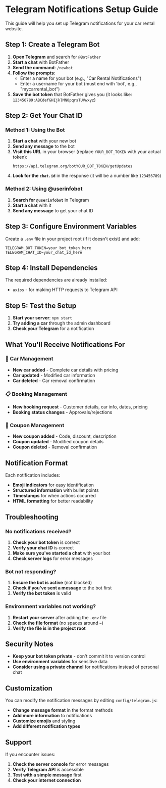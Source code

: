 # Telegram Notifications Setup Guide

This guide will help you set up Telegram notifications for your car rental website.

## Step 1: Create a Telegram Bot

1. **Open Telegram** and search for `@BotFather`
2. **Start a chat** with BotFather
3. **Send the command**: `/newbot`
4. **Follow the prompts**:
   - Enter a name for your bot (e.g., "Car Rental Notifications")
   - Enter a username for your bot (must end with 'bot', e.g., "mycarrental_bot")
5. **Save the bot token** that BotFather gives you (it looks like: `123456789:ABCdefGHIjklMNOpqrsTUVwxyz`)

## Step 2: Get Your Chat ID

### Method 1: Using the Bot
1. **Start a chat** with your new bot
2. **Send any message** to the bot
3. **Visit this URL** in your browser (replace `YOUR_BOT_TOKEN` with your actual token):
   ```
   https://api.telegram.org/botYOUR_BOT_TOKEN/getUpdates
   ```
4. **Look for the `chat.id`** in the response (it will be a number like `123456789`)

### Method 2: Using @userinfobot
1. **Search for `@userinfobot`** in Telegram
2. **Start a chat** with it
3. **Send any message** to get your chat ID

## Step 3: Configure Environment Variables

Create a `.env` file in your project root (if it doesn't exist) and add:

```env
TELEGRAM_BOT_TOKEN=your_bot_token_here
TELEGRAM_CHAT_ID=your_chat_id_here
```

## Step 4: Install Dependencies

The required dependencies are already installed:
- `axios` - for making HTTP requests to Telegram API

## Step 5: Test the Setup

1. **Start your server**: `npm start`
2. **Try adding a car** through the admin dashboard
3. **Check your Telegram** for a notification

## What You'll Receive Notifications For

### 🚗 Car Management
- **New car added** - Complete car details with pricing
- **Car updated** - Modified car information
- **Car deleted** - Car removal confirmation

### 📋 Booking Management
- **New booking request** - Customer details, car info, dates, pricing
- **Booking status changes** - Approvals/rejections

### 🎫 Coupon Management
- **New coupon added** - Code, discount, description
- **Coupon updated** - Modified coupon details
- **Coupon deleted** - Removal confirmation

## Notification Format

Each notification includes:
- **Emoji indicators** for easy identification
- **Structured information** with bullet points
- **Timestamps** for when actions occurred
- **HTML formatting** for better readability

## Troubleshooting

### No notifications received?
1. **Check your bot token** is correct
2. **Verify your chat ID** is correct
3. **Make sure you've started a chat** with your bot
4. **Check server logs** for error messages

### Bot not responding?
1. **Ensure the bot is active** (not blocked)
2. **Check if you've sent a message** to the bot first
3. **Verify the bot token** is valid

### Environment variables not working?
1. **Restart your server** after adding the `.env` file
2. **Check the file format** (no spaces around `=`)
3. **Verify the file is in the project root**

## Security Notes

- **Keep your bot token private** - don't commit it to version control
- **Use environment variables** for sensitive data
- **Consider using a private channel** for notifications instead of personal chat

## Customization

You can modify the notification messages by editing `config/telegram.js`:
- **Change message format** in the format methods
- **Add more information** to notifications
- **Customize emojis** and styling
- **Add different notification types**

## Support

If you encounter issues:
1. **Check the server console** for error messages
2. **Verify Telegram API** is accessible
3. **Test with a simple message** first
4. **Check your internet connection** 